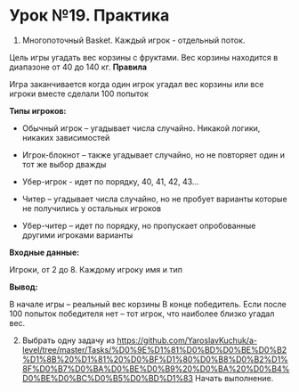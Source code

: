 # Урок №19. Практика

1. Многопоточный Basket. Каждый игрок - отдельный поток.

Цель игры угадать вес корзины с фруктами. Вес корзины находится в диапазоне от 40 до 140 кг. 
**Правила**

Игра заканчивается когда один игрок угадал вес корзины или все игроки вместе сделали 100 попыток

**Типы игроков:**

* Обычный игрок – угадывает числа случайно. Никакой логики, никаких зависимостей

* Игрок-блокнот – также угадывает случайно, но не повторяет один и тот же выбор дважды

* Убер-игрок - идет по порядку, 40, 41, 42, 43…

* Читер – угадывает числа случайно, но не пробует варианты которые не получились у остальных игроков

* Убер-читер – идет по порядку, но пропускает опробованные другими игроками варианты

**Входные данные:**

Игроки, от 2 до 8. Каждому игроку имя и тип

**Вывод:**

В начале игры – реальный вес корзины
В конце победитель. Если после 100 попыток победителя нет – тот игрок, что наиболее близко угадал вес.

2. Выбрать одну задачу из https://github.com/YaroslavKuchuk/a-level/tree/master/Tasks/%D0%9E%D1%81%D0%BD%D0%BE%D0%B2%D1%8B%20%D1%81%20%D0%BF%D1%80%D0%B8%D0%B2%D1%8F%D0%B7%D0%BA%D0%BE%D0%B9%20%D0%BA%20%D0%B4%D0%BE%D0%BC%D0%B5%D0%BD%D1%83
Начать выполнение.
